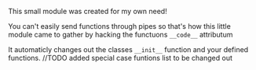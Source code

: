 This small module was created for my own need!

You can't easily send functions through pipes so that's how this
little module came to gather by hacking the functuons ```__code__``` attributum

It automaticly changes out the classes ```__init__``` function and your defined functions.
//TODO added special case funtions list to be changed out